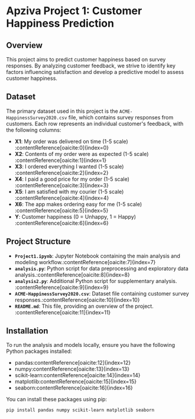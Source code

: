 # Apziva Project 1: Customer Happiness Prediction

## Overview

This project aims to predict customer happiness based on survey responses. By analyzing customer feedback, we strive to identify key factors influencing satisfaction and develop a predictive model to assess customer happiness.

## Dataset

The primary dataset used in this project is the `ACME-HappinessSurvey2020.csv` file, which contains survey responses from customers. Each row represents an individual customer's feedback, with the following columns:

- **X1**: My order was delivered on time (1-5 scale)&#8203;:contentReference[oaicite:0]{index=0}
- **X2**: Contents of my order were as expected (1-5 scale)&#8203;:contentReference[oaicite:1]{index=1}
- **X3**: I ordered everything I wanted (1-5 scale)&#8203;:contentReference[oaicite:2]{index=2}
- **X4**: I paid a good price for my order (1-5 scale)&#8203;:contentReference[oaicite:3]{index=3}
- **X5**: I am satisfied with my courier (1-5 scale)&#8203;:contentReference[oaicite:4]{index=4}
- **X6**: The app makes ordering easy for me (1-5 scale)&#8203;:contentReference[oaicite:5]{index=5}
- **Y**: Customer happiness (0 = Unhappy, 1 = Happy)&#8203;:contentReference[oaicite:6]{index=6}

## Project Structure

- **`Project1.ipynb`**: Jupyter Notebook containing the main analysis and modeling workflow.&#8203;:contentReference[oaicite:7]{index=7}
- **`analysis.py`**: Python script for data preprocessing and exploratory data analysis.&#8203;:contentReference[oaicite:8]{index=8}
- **`analysis2.py`**: Additional Python script for supplementary analysis.&#8203;:contentReference[oaicite:9]{index=9}
- **`ACME-HappinessSurvey2020.csv`**: Dataset file containing customer survey responses.&#8203;:contentReference[oaicite:10]{index=10}
- **`README.md`**: This file, providing an overview of the project.&#8203;:contentReference[oaicite:11]{index=11}

## Installation

To run the analysis and models locally, ensure you have the following Python packages installed:

- pandas&#8203;:contentReference[oaicite:12]{index=12}
- numpy&#8203;:contentReference[oaicite:13]{index=13}
- scikit-learn&#8203;:contentReference[oaicite:14]{index=14}
- matplotlib&#8203;:contentReference[oaicite:15]{index=15}
- seaborn&#8203;:contentReference[oaicite:16]{index=16}

You can install these packages using pip:

```bash
pip install pandas numpy scikit-learn matplotlib seaborn
